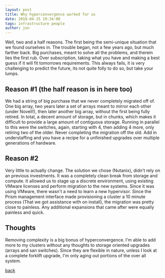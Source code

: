```yaml
---
layout: post
title: Why hyperconvergence worked for us
date: 2018-04-15 19:34:00
tags: infrastructure people
author: jon
---
```


Well, two and a half reasons.  The first being the semi-unique situation that we found ourselves in.  The trouble began, not a few years ago, but much farther back.  Big purchases, meant to solve all the problems, and therein lies the first rub.  Over subscription, taking what you have and making a best guess if it will fit tomorrows requirements.  This always fails, it is very challenging to predict the future, its not quite folly to do so, but take your lumps.

## Reason #1 (the half reason is in here too)

We had a string of big purchase that we never completely migrated off of.  One big array, two years later a set of arrays meant to mirror each other (under Novell!), then later another big array, without the first being fully retired.  In total, a decent amount of storage, but in chunks, which makes it difficult to provide a large amount of contiguous storage. Running in parallel to this were the switches, again, starting with 4, then adding 4 more, only retiring two of the older.  Never completing the migration off the old.  Add in understaffing and you have a recipe for a unfinished upgrades over multiple generations of hardware.

## Reason #2

Very little to actually change.  The solution we chose (Nutanix), didn't rely on an previous investments.  It was a completely clean break from storage and compute.  It allowed us to stage up a discrete environment, using existing VMware licenses and perform migration to the new systems.  Since it was using VMware, there wasn't a need to learn a new hypervisor.  Since the Prism management interface made provisioning a cluster a 10 minute process (That we got assistance with on install), the migration was pretty close to painless.  Any additional expansions that came after were equally painless and quick.

## Thoughts

Removing complexity is a big bonus of hyperconvergence.  I'm able to add more to my clusters without any thoughts to storage oriented upgrades (arrays and san switches).  Since they are flexible in nature, unless I look at a complete forklift upgrade, I'm only aging out portions of the over all system.

[back](./)